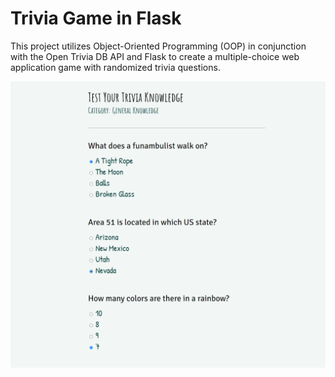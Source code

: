 # Trivia Game in Flask
This project utilizes Object-Oriented Programming (OOP) in conjunction with the Open Trivia DB API and Flask to create a multiple-choice web application game with randomized trivia questions. 

![Screenshot](screenshot.png)
